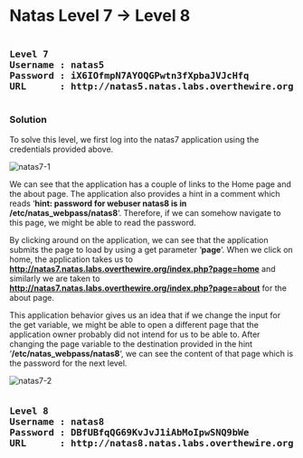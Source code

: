 # Natas Level 7 → Level 8
<pre><h3><b>Level 7
Username : natas5
Password : iX6IOfmpN7AYOQGPwtn3fXpbaJVJcHfq
URL      : http://natas5.natas.labs.overthewire.org</b></h3></pre>
### Solution

To solve this level, we first log into the natas7 application using the credentials provided above.

![natas7-1](https://securitytimes.files.wordpress.com/2017/06/7-10-2017-3-56-13-pm.png?w=663)

We can see that the application has a couple of links to the Home page and the about page. The application also provides a hint in a comment which reads ‘**hint: password for webuser natas8 is in /etc/natas_webpass/natas8**‘. Therefore, if we can somehow navigate to this page, we might be able to read the password.

By clicking around on the application, we can see that the application submits the page to load by using a get parameter ‘**page**‘. When we click on home, the application takes us to **http://natas7.natas.labs.overthewire.org/index.php?page=home** and similarly we are taken to **http://natas7.natas.labs.overthewire.org/index.php?page=about** for the about page.

This application behavior gives us an idea that if we change the input for the get variable, we might be able to open a different page that the application owner probably did not intend for us to be able to. After changing the page variable to the destination provided in the hint ‘**/etc/natas_webpass/natas8**‘, we can see the content of that page which is the password for the next level.

![natas7-2](https://securitytimes.files.wordpress.com/2017/06/7-10-2017-3-57-32-pm.png?w=663)

<pre><h3><b>Level 8
Username : natas8
Password : DBfUBfqQG69KvJvJ1iAbMoIpwSNQ9bWe
URL      : http://natas8.natas.labs.overthewire.org</b></h3></pre>
